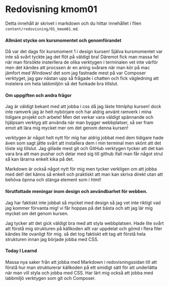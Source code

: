 ---
---
Redovisning kmom01
=========================

Detta innehåll är skrivet i markdown och du hittar innehållet i filen `content/redovisning/01_kmom01.md`.

#### Allmänt stycke om kursmomentet och genomförandet
Då var det dags för kursmoment 1 i design kursen! Själva kursmomentet var inte så svårt tyckte jag det flöt på väldigt bra! Däremot fick man massa fel när man försökte insterllera de olika verktygen i terminalen vet inte värför men det kändes att procssen är en aning svårare när man kör på mac jämfort med Windows! det som jag fastnade mest på var Composer verktyget, jag gav nästan upp så frågade i chatten och fick vägledning att instelera om hela labbmiljön så det funkade bra tillslut.

#### Om uppgiften och andra frågor
Jag är väldigt bekant med att jobba i css då jag läste htmlphp kursen! dock inte ramverk jag är helt nybörjare och har aldrig använt ramverk i mina tidigare projekt och arbete! Men det verkar vara väldigt spännande och hjälpsam verktyg att använda när man bygger webbplatser, så ser fram emot att lära mig  mycket mer om det genom denna kursen!

verktygen är något helt nytt för mig har aldrig jobbat med dem tidigare hade även som sagt jätte svårt att installera dem i min terminal men skönt att det löste sig tillslut. Jag gillade mest git och GitHub verktygen tycker att det kan vara bra att man pushar och delar med sig till github ifall man får något strul så kan lärarna enkelt kika på det.

Markdown är också något nytt för mig men tycker verkligen  om att jobba med det! det känns så enkelt och praktiskt att man kan skriva direkt utan att behöva öpnna och stänga element som i html!

####  förutfattade meningar inom design och användbarhet för webben.
Jag har faktiskt inte jobbat så mycket med design så jag vet inte riktigt vad jag kommer förvanta mig! vi får hoppas på det bästa och att jag lär mig mycket om det genom kursen.

Jag tycker att det gick väldigt bra med att styla webbplatsen. Hade lite svårt att förstå mig strukturen på källkoden allt var uppdelat och gömd i flera filer kändes lite ovanligt för mig. så det tog faktiskt ett tag att förstå hela strukturen innan jag började jobba med CSS.

#### Today I Learnd
Massa nya saker från att jobba med Markdown i redovisningssidan till att förstå hur man strukturerar källkoden på ett smidigt sätt för att underlätta när man vill styla och jobba med CSS. Har lärt mig också att jobba med labbmiljö verktygen som git och Composer.
